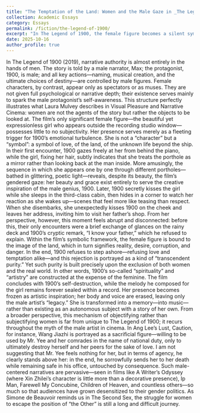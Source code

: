 ```yaml
---
title: "The Temptation of the Land: Women and the Male Gaze in _The Legend of 1900_"
collection: Academic Essays
category: Essays
permalink: /fiction/the-legend-of-1900/
excerpt: "In The Legend of 1900, the female figure becomes a silent symbol of temptation and absence, her image shaped entirely through the lens of the male gaze."
date: 2025-10-16
author_profile: true
---
```

In The Legend of 1900 (2019), narrative authority is almost entirely in the hands of men. The story is told by a male narrator, Max; the protagonist, 1900, is male; and all key actions—naming, musical creation, and the ultimate choices of destiny—are controlled by male figures. Female characters, by contrast, appear only as spectators or as muses. They are not given full psychological or narrative depth; their existence serves mainly to spark the male protagonist’s self-awareness. This structure perfectly illustrates what Laura Mulvey describes in Visual Pleasure and Narrative Cinema: women are not the agents of the story but rather the objects to be looked at.
The film’s only significant female figure—the beautiful yet expressionless girl who appears outside the recording studio window—possesses little to no subjectivity. Her presence serves merely as a fleeting trigger for 1900’s emotional turbulence. She is not a “character” but a “symbol”: a symbol of love, of the land, of the unknown life beyond the ship. In their first encounter, 1900 gazes freely at her from behind the piano, while the girl, fixing her hair, subtly indicates that she treats the porthole as a mirror rather than looking back at the man inside. More amusingly, the sequence in which she appears one by one through different portholes—bathed in glittering, poetic light—reveals, despite its beauty, the film’s gendered gaze: her beauty and grace exist entirely to serve the creative inspiration of the male genius, 1900.
Later, 1900 secretly kisses the girl while she sleeps in the third-class cabin, then hides in a corner to watch her reaction as she wakes up—scenes that feel more like teasing than respect. When she disembarks, she unexpectedly kisses 1900 on the cheek and leaves her address, inviting him to visit her father’s shop. From her perspective, however, this moment feels abrupt and disconnected: before this, their only encounters were a brief exchange of glances on the rainy deck and 1900’s cryptic remark, “I know your father,” which he refused to explain.
Within the film’s symbolic framework, the female figure is bound to the image of the land, which in turn signifies reality, desire, corruption, and danger. In the end, 1900 refuses to step ashore—refusing love and temptation alike—and this rejection is portrayed as a kind of “transcendent purity.” Yet such purity is built precisely upon the exclusion of both women and the real world. In other words, 1900’s so-called “spirituality” and “artistry” are constructed at the expense of the feminine.
The film concludes with 1900’s self-destruction, while the melody he composed for the girl remains forever sealed within a record. Her presence becomes frozen as artistic inspiration; her body and voice are erased, leaving only the male artist’s “legacy.” She is transformed into a memory—into music—rather than existing as an autonomous subject with a story of her own.
From a broader perspective, this mechanism of objectifying rather than subjectifying women is far from unique to The Legend of 1900; it recurs throughout the myth of the male artist in cinema. In Ang Lee’s Lust, Caution, for instance, Wang Jiazhi is portrayed as a sacrificial figure—willing to be used by Mr. Yee and her comrades in the name of national duty, only to ultimately destroy herself and her peers for the sake of love. I am not suggesting that Mr. Yee feels nothing for her, but in terms of agency, he clearly stands above her: in the end, he sorrowfully sends her to her death while remaining safe in his office, untouched by consequence.
Such male-centered narratives are pervasive—seen in films like A Writer’s Odyssey (where Xin Zhilei’s character is little more than a decorative presence), Ip Man, Farewell My Concubine, Children of Heaven, and countless others—so much so that audiences have grown desensitized to their gender politics. As Simone de Beauvoir reminds us in The Second Sex, the struggle for women to escape the position of “the Other” is still a long and difficult journey.
